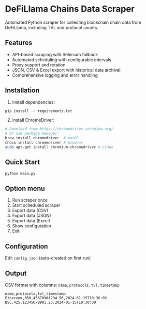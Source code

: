 # DeFiLlama Chains Data Scraper

Automated Python scraper for collecting blockchain chain data from DeFiLlama, including TVL and protocol counts.

## Features

- API-based scraping with Selenium fallback
- Automated scheduling with configurable intervals
- Proxy support and rotation
- JSON, CSV & Excel export with historical data archival
- Comprehensive logging and error handling

## Installation

1. Install dependencies:
```bash
pip install -r requirements.txt
```

2. Install ChromeDriver:
```bash
# Download from https://chromedriver.chromium.org/
# Or use package manager:
brew install chromedriver  # macOS
choco install chromedriver # Windows
sudo apt-get install chromium-chromedriver # Linux
```

## Quick Start

```bash
python main.py
```

## Option menu

1. Run scraper once
2. Start scheduled scraper
3. Export data (CSV)
4. Export data (JSON)
5. Export data (Excel)
6. Show configuration
7. Exit


## Configuration

Edit `config.json` (auto-created on first run)

## Output

CSV format with columns: `name`, `protocols`, `tvl`, `timestamp`

```csv
name,protocols,tvl,timestamp
Ethereum,850,45678901234.56,2024-01-15T10:30:00
BSC,425,12345678901.23,2024-01-15T10:30:00
```
